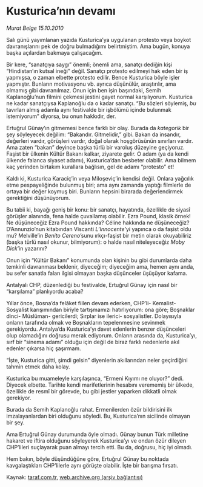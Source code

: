 # Kusturica’nın devamı

*Murat Belge 15.10.2010*

<div class="yazi"><p>Salı günü yayımlanan yazıda Kusturica’ya uygulanan protesto veya boykot davranışlarını pek de doğru bulmadığımı belirtmiştim. Ama bugün, konuya başka açılardan bakmaya çalışacağım.</p>
<p>Bir kere, “sanatçıya saygı” önemli; önemli ama, sanatçı dediğin kişi “Hindistan’ın kutsal ineği” değil. Sanatçı protesto edilmeyi hak eden bir iş yapmışsa, o zaman elbette protesto edilir. Bence Kusturica böyle işler yapmıştır. Bunların motivasyonu vb. ayrıca düşünülür, araştırılır, ama olmamış gibi davranılmaz. Onun için ben işin başındaki, Semih Kaplanoğlu’nun filmini çekmesi jestini gayet normal karşılıyorum. Kusturica ne kadar sanatçıysa Kaplanoğlu da o kadar sanatçı. “<i>Bu</i> sözleri söylemiş, <i>bu</i> tavırları almış adamla aynı festivalde bir işbölümü içinde bulunmak istemiyorum” diyorsa, bu onun hakkıdır, der.</p>
<p>Ertuğrul Günay’ın gitmemesi bence farklı bir olay. Burada da <i>kategorik</i> bir şey söyleyecek değilim: “Bakandır. Gitmelidir,” gibi. Bakan da insandır, değerleri vardır, görüşleri vardır, doğal olarak hoşgörüsünün sınırları vardır. Ama zaten “bakan” deyince başka türlü bir varoluş düzeyine geçiyoruz. Faşist bir ülkenin Kültür Bakanı kalkar, ziyarete gelir. O adam (ya da kendi ülkende falanca siyaset adamı), Kusturica’dan besbeter olabilir. Ama bilmem kaç yerinden birtakım kurallara bağlısın, gel de adamı “protesto” et!</p>
<p>Kaldı ki, Kusturica Karaciç’in veya Miloşeviç’in kendisi değil. Onlara yağcılık etme pespayeliğinde bulunmuş biri; ama aynı zamanda yaptığı filmlerle de ortaya bir değer koymuş biri. Bunların hepsini birarada değerlendirmek gerektiğini düşünüyorum.</p>
<p>Bu tabii ki, bayağı geniş bir konu: bir sanatçı, hayatında, özellikle de siyasî görüşler alanında, fena halde çuvallamış olabilir. Ezra Pound, klasik örnek! Ne düşüneceğiz Ezra Pound hakkında? Céline hakkında ne düşüneceğiz? D’Annunzio’nun kitabından Viscanti <i>L’Innocente</i>’yi yapınca o da faşist oldu mu? Melville’in <i>Benito Cereno</i>’sunu ırkçı-faşist bir metin olarak okuyabiliriz (başka türlü nasıl okunur, bilmiyorum): o halde nasıl niteleyeceğiz <i>Moby Dick</i>’in yazarını?</p>
<p>Onun için “Kültür Bakanı” konumunda olan kişinin bu gibi durumlarda daha temkinli davranması beklenir, diyeceğim; diyeceğim ama, hemen aynı anda, bu sefer sanatla falan ilgisi olmayan başka düşünceler üşüşüyor kafama.</p>
<p>Antalyalı CHP, düzenlediği bu festivalde, Ertuğrul Günay için nasıl bir “karşılama” planlıyordu acaba?</p>
<p>Yıllar önce, Bosna’da felâket fiilen devam ederken, CHP’li- Kemalist- Sosyalist karışımından biriyle tartışmamızı hatırlıyorum: ona göre; Boşnaklar dinci- Müslüman- gericilerdi; Sırplar ise ilerici- sosyalistler. Dolayısıyla onların tarafında olmak ve Boşnakların tepelenmesine sevinmek gerekiyordu. Antalya’da Kusturica’yı davet edenlerin benzer düşünceleri olup olamadığını doğrusu merak ediyorum. Onların arasında da, Kusturica’yı, sırf bir “sinema adamı” olduğu için değil de biraz farklı nedenlerle akıl edenler çıkarsa hiç şaşırmam.</p>
<p>“İşte, Kusturica gitti, şimdi gelsin” diyenlerin akıllarından neler geçirdiğini tahmin etmek daha kolay.</p>
<p>Kusturica bu muameleyle karşılaşınca, “Ermeni Kıyımı ne oluyor?” dedi. Diyecek elbette. Tarihte kendi marifetlerinin hesabını verememiş bir ülkede, özellikle de resmî bir görevde, bu gibi jestler yaparken dikkatli olmak gerekiyor.</p>
<p>Burada da Semih Kaplanoğlu rahat. Ermenilerden özür bildirisini ilk imzalayanlardan biri olduğunu söyledi. Bu, Kusturica’nın sicilinde olmayan bir şey.</p>
<p>Ama Ertuğrul Günay durumunda öyle olmadı. Günay bunun Türk milletine hakaret ve iftira olduğunu söyleyerek Kusturica’yı ve ondan özür dileyen CHP’lileri suçlayarak puan almayı tercih etti. Bu da, doğrusu, hiç iyi olmadı.</p>
<p>Hem bakın, böyle düşündüğüne göre, Ertuğrul Günay bu noktada kavgalaştıkları CHP’lilerle aynı görüşte olabilir. İşte bir barışma fırsatı.</p></div>

Kaynak: [taraf.com.tr](m), [web.archive.org (arşiv bağlantısı)](http://web.archive.org/web/20101017025638/http://taraf.com.tr:80/murat-belge/makale-kusturica-nin-devami.htm)
